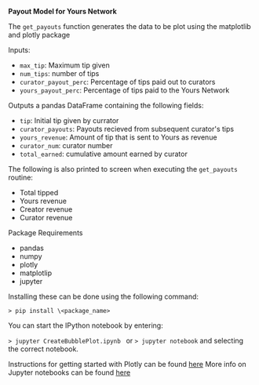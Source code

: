 **Payout Model for Yours Network**

The `get_payouts` function generates the data to be plot using the matplotlib and plotly package

Inputs:
- `max_tip`: Maximum tip given
- `num_tips`: number of tips
- `curator_payout_perc`: Percentage of tips paid out to curators
- `yours_payout_perc`: Percentage of tips paid to the Yours Network

Outputs a pandas DataFrame containing the following fields:
- `tip`: Initial tip given by currator
- `curator_payouts`: Payouts recieved from subsequent curator's tips
- `yours_revenue`: Amount of tip that is sent to Yours as revenue
- `curator_num`: curator number
- `total_earned`: cumulative amount earned by curator

The following is also printed to screen when executing the `get_payouts` routine:
- Total tipped
- Yours revenue
- Creator revenue
- Curator revenue

Package Requirements
- pandas
- numpy
- plotly
- matplotlip
- jupyter

Installing these can be done using the following command:

`> pip install \<package_name>`

You can start the IPython notebook by entering:

`> jupyter CreateBubblePlot.ipynb ` or `> jupyter notebook` and selecting the correct notebook. 

Instructions for getting started with Plotly can be found [here](https://plot.ly/python/getting-started/)
More info on Jupyter notebooks can be found [here](https://jupyter-notebook-beginner-guide.readthedocs.org/en/latest/)
